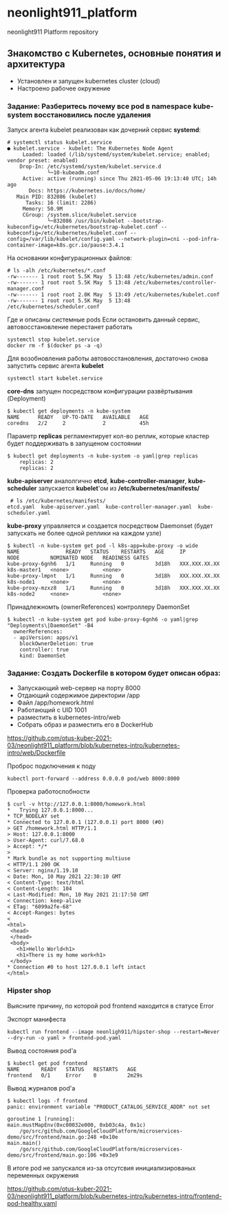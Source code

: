 # neonlight911_platform
neonlight911 Platform repository

## Знакомство с Kubernetes, основные понятия и архитектура

* Установлен и запущен kubernetes cluster (cloud)
* Настроено рабочее окружение

### Задание: Разберитесь почему все pod в namespace kube-system восстановились после удаления
Запуск агента kubelet реализован как дочерний сервис **systemd**:

~~~
# systemctl status kubelet.service
● kubelet.service - kubelet: The Kubernetes Node Agent
     Loaded: loaded (/lib/systemd/system/kubelet.service; enabled; vendor preset: enabled)
    Drop-In: /etc/systemd/system/kubelet.service.d
             └─10-kubeadm.conf
     Active: active (running) since Thu 2021-05-06 19:13:40 UTC; 14h ago
       Docs: https://kubernetes.io/docs/home/
   Main PID: 832086 (kubelet)
      Tasks: 16 (limit: 2286)
     Memory: 50.9M
     CGroup: /system.slice/kubelet.service
             └─832086 /usr/bin/kubelet --bootstrap-kubeconfig=/etc/kubernetes/bootstrap-kubelet.conf --kubeconfig=/etc/kubernetes/kubelet.conf --config=/var/lib/kubelet/config.yaml --network-plugin=cni --pod-infra-container-image=k8s.gcr.io/pause:3.4.1
~~~

На основании конфигурационных файлов:

~~~
# ls -alh /etc/kubernetes/*.conf 
-rw------- 1 root root 5.5K May  5 13:48 /etc/kubernetes/admin.conf
-rw------- 1 root root 5.5K May  5 13:48 /etc/kubernetes/controller-manager.conf
-rw------- 1 root root 2.0K May  5 13:49 /etc/kubernetes/kubelet.conf
-rw------- 1 root root 5.5K May  5 13:48 /etc/kubernetes/scheduler.conf
~~~

Где и описаны системные pods
Если остановить данный сервис, автовосстановление перестанет работать

~~~
systemctl stop kubelet.service
docker rm -f $(docker ps -a -q)
~~~

Для возобновления работы автовосстановления, достаточно снова запустить сервис агента **kubelet**

~~~~
systemctl start kubelet.service
~~~~

**core-dns** запущен посредством конфигурации развёртывания (Deployment)

~~~
$ kubectl get deployments -n kube-system
NAME      READY   UP-TO-DATE   AVAILABLE   AGE
coredns   2/2     2            2           45h
~~~

Параметр **replicas** регламентирует кол-во реплик, которые кластер будет поддерживать в запущеном состоянии

~~~
$ kubectl get deployments -n kube-system -o yaml|grep replicas
    replicas: 2
    replicas: 2
~~~

**kube-apiserver** аналолгично **etcd**, **kube-controller-manager**, **kube-scheduler** запускается **kubelet**'ом из **/etc/kubernetes/manifests/**

~~~
 # ls /etc/kubernetes/manifests/
etcd.yaml  kube-apiserver.yaml  kube-controller-manager.yaml  kube-scheduler.yaml
~~~

**kube-proxy** управляется и создается посредством Daemonset (будет запускать не более одной реплики на каждом узле)

~~~
$ kubectl -n kube-system get pod -l k8s-app=kube-proxy -o wide
NAME               READY   STATUS    RESTARTS   AGE     IP              NODE          NOMINATED NODE   READINESS GATES
kube-proxy-6gnh6   1/1     Running   0          3d18h   XXX.XXX.XX.XX   k8s-master1   <none>           <none>
kube-proxy-lmpnt   1/1     Running   0          3d18h   XXX.XXX.XX.XX   k8s-node1     <none>           <none>
kube-proxy-mzxz8   1/1     Running   0          3d18h   XXX.XXX.XX.XX   k8s-node2     <none>           <none>
~~~

Принадлежномть (ownerReferences) контроллеру DaemonSet

~~~
$ kubectl -n kube-system get pod kube-proxy-6gnh6 -o yaml|grep "Deployments\|DaemonSet" -B4
  ownerReferences:
  - apiVersion: apps/v1
    blockOwnerDeletion: true
    controller: true
    kind: DaemonSet
~~~

### Задание: Создать Dockerfile в котором будет описан образ:
* Запускающий web-сервер на порту 8000
* Отдающий содержимое директории /app
* Файл /app/homework.html
* Работающий с UID 1001
* разместить в kubernetes-intro/web 
* Собрать образ и разместить его в DockerHub

https://github.com/otus-kuber-2021-03/neonlight911_platform/blob/kubernetes-intro/kubernetes-intro/web/Dockerfile

Проброс подключения к поду
~~~
kubectl port-forward --address 0.0.0.0 pod/web 8000:8000
~~~
Проверка работоспобности
~~~
$ curl -v http://127.0.0.1:8000/homework.html
*   Trying 127.0.0.1:8000...
* TCP_NODELAY set
* Connected to 127.0.0.1 (127.0.0.1) port 8000 (#0)
> GET /homework.html HTTP/1.1
> Host: 127.0.0.1:8000
> User-Agent: curl/7.68.0
> Accept: */*
> 
* Mark bundle as not supporting multiuse
< HTTP/1.1 200 OK
< Server: nginx/1.19.10
< Date: Mon, 10 May 2021 22:30:10 GMT
< Content-Type: text/html
< Content-Length: 104
< Last-Modified: Mon, 10 May 2021 21:17:50 GMT
< Connection: keep-alive
< ETag: "6099a2fe-68"
< Accept-Ranges: bytes
< 
<html>
 <head>
 </head>
 <body>
   <h1>Hello World<h1>
   <h1>There is my home work<h1>
 </body>
* Connection #0 to host 127.0.0.1 left intact
</html>
~~~

### Hipster shop
Выясните причину, по которой pod frontend находится в статусе Error

Экспорт манифеста
~~~
kubectl run frontend --image neonligh911/hipster-shop --restart=Never --dry-run -o yaml > frontend-pod.yaml
~~~
Вывод состояния pod'a
~~~
$ kubectl get pod frontend
NAME       READY   STATUS   RESTARTS   AGE
frontend   0/1     Error    0          2m29s
~~~
Вывод журналов pod'a
~~~
$ kubectl logs -f frontend
panic: environment variable "PRODUCT_CATALOG_SERVICE_ADDR" not set

goroutine 1 [running]:
main.mustMapEnv(0xc00032e000, 0xb03c4a, 0x1c)
	/go/src/github.com/GoogleCloudPlatform/microservices-demo/src/frontend/main.go:248 +0x10e
main.main()
	/go/src/github.com/GoogleCloudPlatform/microservices-demo/src/frontend/main.go:106 +0x3e9
~~~
В итоге pod не запускался из-за отсутсвия инициализированых переменных окружения

https://github.com/otus-kuber-2021-03/neonlight911_platform/blob/kubernetes-intro/kubernetes-intro/frontend-pod-healthy.yaml
